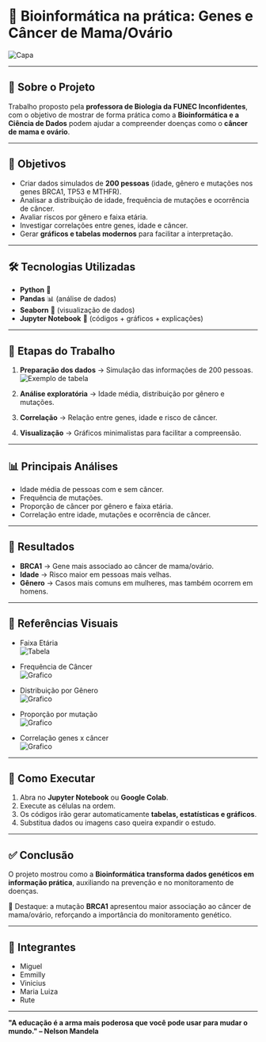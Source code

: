 # 🧬 Bioinformática na prática: Genes e Câncer de Mama/Ovário

![Capa](fotos/capagene.jpg)

---

## 📌 Sobre o Projeto
Trabalho proposto pela **professora de Biologia da FUNEC Inconfidentes**, com o objetivo de mostrar de forma prática como a **Bioinformática e a Ciência de Dados** podem ajudar a compreender doenças como o **câncer de mama e ovário**.  

---

## 🎯 Objetivos
- Criar dados simulados de **200 pessoas** (idade, gênero e mutações nos genes BRCA1, TP53 e MTHFR).  
- Analisar a distribuição de idade, frequência de mutações e ocorrência de câncer.  
- Avaliar riscos por gênero e faixa etária.  
- Investigar correlações entre genes, idade e câncer.  
- Gerar **gráficos e tabelas modernos** para facilitar a interpretação.  

---

## 🛠️ Tecnologias Utilizadas
- **Python** 🐍  
- **Pandas** 📊 (análise de dados)  
- **Seaborn** 🎨 (visualização de dados)  
- **Jupyter Notebook** 📓 (códigos + gráficos + explicações)  

---

## 🔎 Etapas do Trabalho
1. **Preparação dos dados** → Simulação das informações de 200 pessoas.  
   ![Exemplo de tabela](fotos/tabela1.png)

2. **Análise exploratória** → Idade média, distribuição por gênero e mutações.  

3. **Correlação** → Relação entre genes, idade e risco de câncer.  

4. **Visualização** → Gráficos minimalistas para facilitar a compreensão.  

---

## 📊 Principais Análises
- Idade média de pessoas com e sem câncer.  
- Frequência de mutações.  
- Proporção de câncer por gênero e faixa etária.  
- Correlação entre idade, mutações e ocorrência de câncer.  

---

## 🧾 Resultados
- **BRCA1** → Gene mais associado ao câncer de mama/ovário.  
- **Idade** → Risco maior em pessoas mais velhas.  
- **Gênero** → Casos mais comuns em mulheres, mas também ocorrem em homens.  

---

## 📸 Referências Visuais
- Faixa Etária  
  ![Tabela](fotos/faixa.png)  

- Frequência de Câncer  
  ![Grafico](fotos/grafico1.png)  

- Distribuição por Gênero  
  ![Grafico](fotos/sexo.png)  

- Proporção por mutação  
  ![Grafico](fotos/prorp1.png)  

- Correlação genes x câncer  
  ![Grafico](fotos/correl2.png)  

---

## 🚀 Como Executar
1. Abra no **Jupyter Notebook** ou **Google Colab**.  
2. Execute as células na ordem.  
3. Os códigos irão gerar automaticamente **tabelas, estatísticas e gráficos**.  
4. Substitua dados ou imagens caso queira expandir o estudo.  

---

## ✅ Conclusão
O projeto mostrou como a **Bioinformática transforma dados genéticos em informação prática**, auxiliando na prevenção e no monitoramento de doenças.  

📌 Destaque: a mutação **BRCA1** apresentou maior associação ao câncer de mama/ovário, reforçando a importância do monitoramento genético.  

---

## 👥 Integrantes
- Miguel  
- Emmilly  
- Vinicius  
- Maria Luiza  
- Rute  

---

**"A educação é a arma mais poderosa que você pode usar para mudar o mundo." – Nelson Mandela**
